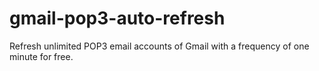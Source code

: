 # gmail-pop3-auto-refresh
Refresh unlimited POP3 email accounts of Gmail with a frequency of one minute for free.
